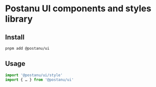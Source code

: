 # Postanu UI components and styles library

## Install

```sh
pnpm add @postanu/ui
```

## Usage

```ts
import '@postanu/ui/style'
import { … } from '@postanu/ui'
```
